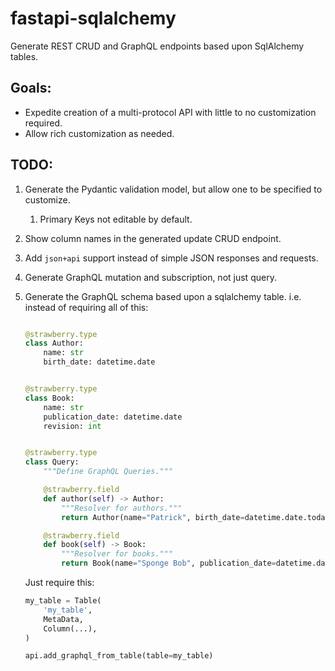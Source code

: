 # fastapi-sqlalchemy
Generate REST CRUD and GraphQL endpoints based upon SqlAlchemy tables.


## Goals:
- Expedite creation of a multi-protocol API with little to no customization required.
- Allow rich customization as needed.


## TODO:
1. Generate the Pydantic validation model, but allow one to be specified to customize.
   1. Primary Keys not editable by default.
2. Show column names in the generated update CRUD endpoint. 
3. Add `json+api` support instead of simple JSON responses and requests.
4. Generate GraphQL mutation and subscription, not just query.
5. Generate the GraphQL schema based upon a sqlalchemy table.
    i.e. instead of requiring all of this:
    ```python
    
    @strawberry.type
    class Author:
        name: str
        birth_date: datetime.date
    
    
    @strawberry.type
    class Book:
        name: str
        publication_date: datetime.date
        revision: int
    
    
    @strawberry.type
    class Query:
        """Define GraphQL Queries."""
    
        @strawberry.field
        def author(self) -> Author:
            """Resolver for authors."""
            return Author(name="Patrick", birth_date=datetime.date.today())
    
        @strawberry.field
        def book(self) -> Book:
            """Resolver for books."""
            return Book(name="Sponge Bob", publication_date=datetime.date.today(), revision=1)
    ```
    
    Just require this:
    ```python
    my_table = Table(
        'my_table',
        MetaData,
        Column(...),
    )
    
    api.add_graphql_from_table(table=my_table)
    ```
